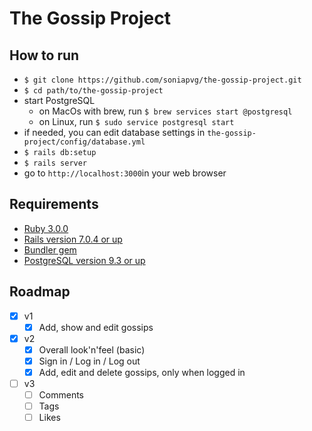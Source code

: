 # The Gossip Project

## How to run

- `$ git clone https://github.com/soniapvg/the-gossip-project.git`
- `$ cd path/to/the-gossip-project`
- start PostgreSQL
   - on MacOs with brew, run `$ brew services start @postgresql`
   - on Linux, run `$ sudo service postgresql start`
- if needed, you can edit database settings in `the-gossip-project/config/database.yml`
- `$ rails db:setup`
- `$ rails server`
- go to `http://localhost:3000`in your web browser

## Requirements

- [Ruby 3.0.0](https://www.ruby-lang.org)
- [Rails version 7.0.4 or up](https://rubyonrails.org)
- [Bundler gem](https://bundler.io)
- [PostgreSQL version 9.3 or up](https://www.postgresql.org)

## Roadmap

- [x] v1
   - [x] Add, show and edit gossips
- [x] v2
   - [x] Overall look'n'feel (basic)
   - [x] Sign in / Log in / Log out
   - [x] Add, edit and delete gossips, only when logged in
- [ ] v3
   - [ ] Comments
   - [ ] Tags
   - [ ] Likes